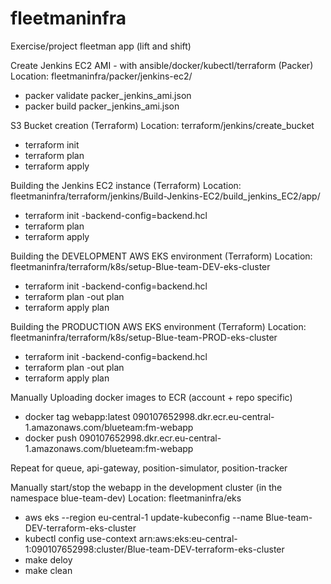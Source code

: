# fleetmaninfra
Exercise/project fleetman app (lift and shift)

Create Jenkins EC2 AMI - with ansible/docker/kubectl/terraform (Packer)
Location: fleetmaninfra/packer/jenkins-ec2/
- packer validate packer_jenkins_ami.json
- packer build packer_jenkins_ami.json


S3 Bucket creation (Terraform)
Location: terraform/jenkins/create_bucket
- terraform init
- terraform plan
- terraform apply


Building the Jenkins EC2 instance (Terraform)
Location: fleetmaninfra/terraform/jenkins/Build-Jenkins-EC2/build_jenkins_EC2/app/
- terraform init -backend-config=backend.hcl
- terraform plan
- terraform apply


Building the DEVELOPMENT AWS EKS environment (Terraform)
Location: fleetmaninfra/terraform/k8s/setup-Blue-team-DEV-eks-cluster
- terraform init -backend-config=backend.hcl
- terraform plan -out plan
- terraform apply plan


Building the PRODUCTION AWS EKS environment (Terraform)
Location: fleetmaninfra/terraform/k8s/setup-Blue-team-PROD-eks-cluster
- terraform init -backend-config=backend.hcl
- terraform plan -out plan
- terraform apply plan


Manually Uploading docker images to ECR (account + repo specific)
- docker tag webapp:latest 090107652998.dkr.ecr.eu-central-1.amazonaws.com/blueteam:fm-webapp
- docker push 090107652998.dkr.ecr.eu-central-1.amazonaws.com/blueteam:fm-webapp

Repeat for queue, api-gateway, position-simulator, position-tracker


Manually start/stop the webapp in the development cluster (in the namespace blue-team-dev)
Location: fleetmaninfra/eks
- aws eks --region eu-central-1 update-kubeconfig --name Blue-team-DEV-terraform-eks-cluster
- kubectl config use-context arn:aws:eks:eu-central-1:090107652998:cluster/Blue-team-DEV-terraform-eks-cluster
- make deloy
- make clean
